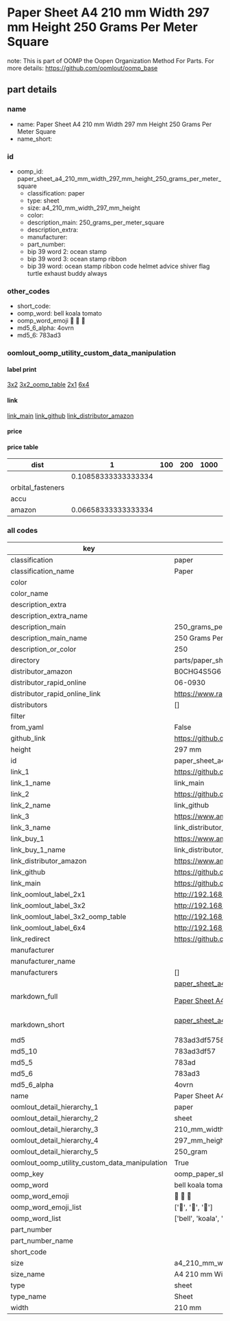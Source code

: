 # Paper Sheet A4 210 mm Width 297 mm Height 250 Grams Per Meter Square  

note: This is part of OOMP the Oopen Organization Method For Parts. For more details: https://github.com/oomlout/oomp_base

##  part details
  







### name
* name: Paper Sheet A4 210 mm Width 297 mm Height 250 Grams Per Meter Square
* name_short: 
### id
* oomp_id: paper_sheet_a4_210_mm_width_297_mm_height_250_grams_per_meter_square
  * classification: paper
  * type: sheet
  * size: a4_210_mm_width_297_mm_height
  * color: 
  * description_main: 250_grams_per_meter_square
  * description_extra: 
  * manufacturer: 
  * part_number: 
  * bip 39 word 2: ocean stamp
  * bip 39 word 3: ocean stamp ribbon
  * bip 39 word: ocean stamp ribbon code helmet advice shiver flag turtle exhaust buddy always

### other_codes
* short_code: 
* oomp_word: bell koala tomato
* oomp_word_emoji :bell: :koala: :tomato:
* md5_6_alpha: 4ovrn
* md5_6: 783ad3






### oomlout_oomp_utility_custom_data_manipulation
#### label print
[3x2](http://192.168.1.245:1112/?label=oomp%204ovrn)
[3x2_oomp_table](http://192.168.1.108:1112/?label=oomp%204ovrn)
[2x1](http://192.168.1.242:1112/?label=oomp%204ovrn)
[6x4](http://192.168.1.55:1112/?label=oomp%204ovrn)    

#### link

[link_main](https://github.com/oomlout/oomlout_oomp_version_1_messy/tree/main/parts/paper_sheet_a4_210_mm_width_297_mm_height_250_grams_per_meter_square) [link_github](https://github.com/oomlout/oomlout_oomp_version_1_messy/tree/main/parts/paper_sheet_a4_210_mm_width_297_mm_height_250_grams_per_meter_square) [link_distributor_amazon](https://www.amazon.co.uk/A4-100sheet-Cardstock-Invitations-Stationary-Scrapbook/dp/B0CHG4S5G6)                            

#### price

#### price table
| dist | 1 | 100 | 200 | 1000 | 10000 |
|------|---|-----|-----|------|-------|
|  | 0.10858333333333334 |  |  |  |  |
| orbital_fasteners |  |  |  |  |  | 
| accu |  |  |  |  |  | 
| amazon | 0.06658333333333334 |  |  |  |  | 















### all codes 
| key | value |  
| --- | --- |  
| classification | paper |  
| classification_name | Paper |  
| color |  |  
| color_name |  |  
| description_extra |  |  
| description_extra_name |  |  
| description_main | 250_grams_per_meter_square |  
| description_main_name | 250 Grams Per Meter Square |  
| description_or_color | 250 |  
| directory | parts/paper_sheet_a4_210_mm_width_297_mm_height_250_grams_per_meter_square |  
| distributor_amazon | B0CHG4S5G6 |  
| distributor_rapid_online | 06-0930 |  
| distributor_rapid_online_link | https://www.rapidonline.com/rapid-a4-card-white-pack-of-100-06-0930 |  
| distributors | [] |  
| filter |  |  
| from_yaml | False |  
| github_link | https://github.com/oomlout/oomlout_oomp_part_src/tree/main/parts/paper_sheet_a4_210_mm_width_297_mm_height_250_grams_per_meter_square |  
| height | 297 mm |  
| id | paper_sheet_a4_210_mm_width_297_mm_height_250_grams_per_meter_square |  
| link_1 | https://github.com/oomlout/oomlout_oomp_version_1_messy/tree/main/parts/paper_sheet_a4_210_mm_width_297_mm_height_250_grams_per_meter_square |  
| link_1_name | link_main |  
| link_2 | https://github.com/oomlout/oomlout_oomp_version_1_messy/tree/main/parts/paper_sheet_a4_210_mm_width_297_mm_height_250_grams_per_meter_square |  
| link_2_name | link_github |  
| link_3 | https://www.amazon.co.uk/A4-100sheet-Cardstock-Invitations-Stationary-Scrapbook/dp/B0CHG4S5G6 |  
| link_3_name | link_distributor_amazon |  
| link_buy_1 | https://www.amazon.co.uk/A4-100sheet-Cardstock-Invitations-Stationary-Scrapbook/dp/B0CHG4S5G6 |  
| link_buy_1_name | link_distributor_amazon |  
| link_distributor_amazon | https://www.amazon.co.uk/A4-100sheet-Cardstock-Invitations-Stationary-Scrapbook/dp/B0CHG4S5G6 |  
| link_github | https://github.com/oomlout/oomlout_oomp_version_1_messy/tree/main/parts/paper_sheet_a4_210_mm_width_297_mm_height_250_grams_per_meter_square |  
| link_main | https://github.com/oomlout/oomlout_oomp_version_1_messy/tree/main/parts/paper_sheet_a4_210_mm_width_297_mm_height_250_grams_per_meter_square |  
| link_oomlout_label_2x1 | http://192.168.1.242:1112/?label=oomp%204ovrn |  
| link_oomlout_label_3x2 | http://192.168.1.245:1112/?label=oomp%204ovrn |  
| link_oomlout_label_3x2_oomp_table | http://192.168.1.108:1112/?label=oomp%204ovrn |  
| link_oomlout_label_6x4 | http://192.168.1.55:1112/?label=oomp%204ovrn |  
| link_redirect | https://github.com/oomlout/oomlout_oomp_version_1_messy/tree/main/parts/paper_sheet_a4_210_mm_width_297_mm_height_250_grams_per_meter_square |  
| manufacturer |  |  
| manufacturer_name |  |  
| manufacturers | [] |  
| markdown_full | [paper_sheet_a4_210_mm_width_297_mm_height_250_grams_per_meter_square](none)<br>[](none)<br>[Paper Sheet A4 210 Mm Width 297 Mm Height 250 Grams Per Meter Square](none)<br><br> |  
| markdown_short | [paper_sheet_a4_210_mm_width_297_mm_height_250_grams_per_meter_square](none)<br><br> |  
| md5 | 783ad3df575838c4103572d172351cc7 |  
| md5_10 | 783ad3df57 |  
| md5_5 | 783ad |  
| md5_6 | 783ad3 |  
| md5_6_alpha | 4ovrn |  
| name | Paper Sheet A4 210 mm Width 297 mm Height 250 Grams Per Meter Square |  
| oomlout_detail_hierarchy_1 | paper |  
| oomlout_detail_hierarchy_2 | sheet |  
| oomlout_detail_hierarchy_3 | 210_mm_width |  
| oomlout_detail_hierarchy_4 | 297_mm_height |  
| oomlout_detail_hierarchy_5 | 250_gram |  
| oomlout_oomp_utility_custom_data_manipulation | True |  
| oomp_key | oomp_paper_sheet_a4_210_mm_width_297_mm_height_250_grams_per_meter_square |  
| oomp_word | bell koala tomato |  
| oomp_word_emoji | :bell: :koala: :tomato: |  
| oomp_word_emoji_list | [':bell:', ':koala:', ':tomato:'] |  
| oomp_word_list | ['bell', 'koala', 'tomato'] |  
| part_number |  |  
| part_number_name |  |  
| short_code |  |  
| size | a4_210_mm_width_297_mm_height |  
| size_name | A4 210 mm Width 297 mm Height |  
| type | sheet |  
| type_name | Sheet |  
| width | 210 mm |  
